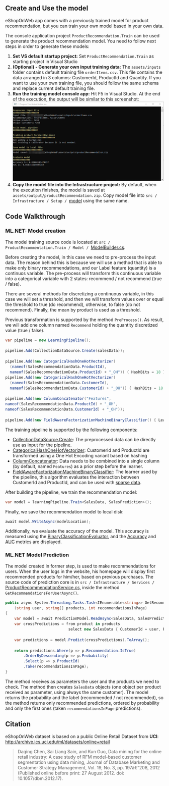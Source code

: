 ## Create and Use the model

eShopOnWeb app comes with a previously trained model for product recommendation, but you can train your own model based in your own data. 

The console application project `ProductRecommendation.Train` can be used to generate the product recommendation model. You need to follow next steps in order to generate these models:

1) **Set VS default startup project:** Set `ProductRecommendation.Train` as starting project in Visual Studio
2) **(Optional) - Generate your own input training data:** The `assets/inputs` folder contains default training file  `orderItems.csv`. This file contains the data arranged in 3 columns: CustomerId, ProductId and Quantity. If you want to use your own training file, you should follow the same schema and replace current default training file.
3) **Run the training model console app:** Hit F5 in Visual Studio. At the end of the execution, the output will be similar to this screenshot:
![image](/docs/images/train_console.png)
4) **Copy the model file into the Infrastructure project:** By default, when the execution finishes, the model is saved at `assets/output/productRecommendation.zip`. Copy model file into  `src / Infrastructure / Setup / `[model](https://github.com/CESARDELATORRE/eShopOnWeb/tree/master/src/Infrastructure/Setup/model) using the same name.

## Code Walkthrough

### ML.NET: Model creation
The model training source code is located at `src / ProductRecommentation.Train / Model / `[ModelBuilder.cs](https://github.com/CESARDELATORRE/eShopOnWeb/blob/master/src/ProductRecommendation.Train/Model/ModelBuilder.cs).

Before creating the model, in this case we need to pre-process the input data. The reason behind this is because we will use a method that is able to make only binary recommendations, and our Label feature (quantity) is a continuos variable. The pre-process will transform this continuous variable into a categorical variable with 2 states: recommend / not recommend (true / false).

There are several methods for discretizing a continuous variable, in this case we will set a threshold, and then we will transform values over or equal the threshold to true (do recommend), otherwise, to false (do not recommend). Finally, the mean by product is used as a threshold. 

Previous transformation is supported by the method `PreProcess()`. As result, we will add one column named `Recommend` holding the quantity discretized value (true / false).

```csharp
var pipeline = new LearningPipeline();

pipeline.Add(CollectionDataSource.Create(salesData));

pipeline.Add(new CategoricalHashOneHotVectorizer(
  (nameof(SalesRecommendationData.ProductId), 
  nameof(SalesRecommendationData.ProductId) + "_OH")) { HashBits = 18 });
pipeline.Add(new CategoricalHashOneHotVectorizer(
  (nameof(SalesRecommendationData.CustomerId), 
  nameof(SalesRecommendationData.CustomerId) + "_OH")) { HashBits = 18 });

pipeline.Add(new ColumnConcatenator("Features", 
nameof(SalesRecommendationData.ProductId) + "_OH",
nameof(SalesRecommendationData.CustomerId) + "_OH"));

pipeline.Add(new FieldAwareFactorizationMachineBinaryClassifier() { LearningRate = 0.05F, Iters = 1, LambdaLinear = 0.0002F });
```

The training pipeline is supported by the following components:
* [CollectionDataSource.Create](https://docs.microsoft.com/en-gb/dotnet/api/microsoft.ml.data.collectiondatasource.create?view=ml-dotnet#Microsoft_ML_Data_CollectionDataSource_Create__1_System_Collections_Generic_IEnumerable___0__): The preprocessed data can be directly use as input for the pipeline.
* [CategoricalHashOneHotVectorizer](https://docs.microsoft.com/en-gb/dotnet/api/microsoft.ml.transforms.categoricalhashonehotvectorizer?view=ml-dotnet): CustomerId and ProductId are transformed using a One Hot Encoding variant based on hashing
* [ColumnConcatenator](https://docs.microsoft.com/en-gb/dotnet/api/microsoft.ml.transforms.columnconcatenator?view=ml-dotnet): Data needs to be combined into a single column (by default, named `Features`) as a prior step before the learner.
* [FieldAwareFactorizationMachineBinaryClassifier](https://docs.microsoft.com/en-gb/dotnet/api/microsoft.ml.trainers.fieldawarefactorizationmachinebinaryclassifier?view=ml-dotnet): The learner used by the pipeline, this algorithm evaluates the interaction between CustomerId and ProductId, and can be used with [sparse data](https://en.wikipedia.org/wiki/Sparse_matrix).

After building the pipeline, we train the recommendation model:
```csharp
var model = learningPipeline.Train<SalesData, SalesPrediction>();
```

Finally, we save the recommendation model to local disk:
```csharp
await model.WriteAsync(modelLocation);
```

Additionally, we evaluate the accuracy of the model. This accuracy is measured using the [BinaryClassificationEvaluator](https://docs.microsoft.com/en-gb/dotnet/api/microsoft.ml.models.binaryclassificationevaluator?view=ml-dotnet), and the [Accuracy](https://en.wikipedia.org/wiki/Confusion_matrix) and [AUC](https://loneharoon.wordpress.com/2016/08/17/area-under-the-curve-auc-a-performance-metric/) metrics are displayed.

### ML.NET Model Prediction
The model created in former step, is used to make recommendations for users. When the user logs in the website, his homepage will display first recommended products for him/her, based on previous purchases.
The source code of prediction core is in `src / Infrastructure / Services / `[ProductRecommendationService.cs](https://github.com/CESARDELATORRE/eShopOnWeb/blob/master/src/Infrastructure/Services/ProductRecommendationService.cs), inside the method `GetRecommendationsForUserAsync()`.
```csharp
public async System.Threading.Tasks.Task<IEnumerable<string>> GetRecommendationsForUserAsync
    (string user, string[] products, int recommendationsInPage)
{
    var model = await PredictionModel.ReadAsync<SalesData, SalesPrediction>(modelLocation);
    var crossPredictions = from product in products                                   
                            select new SalesData { CustomerId = user, ProductId = product };

    var predictions = model.Predict(crossPredictions).ToArray();

    return predictions.Where(p => p.Recommendation.IsTrue)
        .OrderByDescending(p => p.Probability)
        .Select(p => p.ProductId)
        .Take(recommendationsInPage);
}
```

The method receives as parameters the user and the products we need to check. The method then creates `SalesData` objects (one object per product received as parameter, using always the same customer). The model returns the probability and the label (recommended / not recommended), so the method returns only recommended predictions, ordered by probability and only the first ones (taken `recommendationsInPage` predictions).


## Citation
eShopOnWeb dataset is based on a public Online Retail Dataset from **UCI**: http://archive.ics.uci.edu/ml/datasets/online+retail
> Daqing Chen, Sai Liang Sain, and Kun Guo, Data mining for the online retail industry: A case study of RFM model-based customer segmentation using data mining, Journal of Database Marketing and Customer Strategy Management, Vol. 19, No. 3, pp. 197â€“208, 2012 (Published online before print: 27 August 2012. doi: 10.1057/dbm.2012.17).

